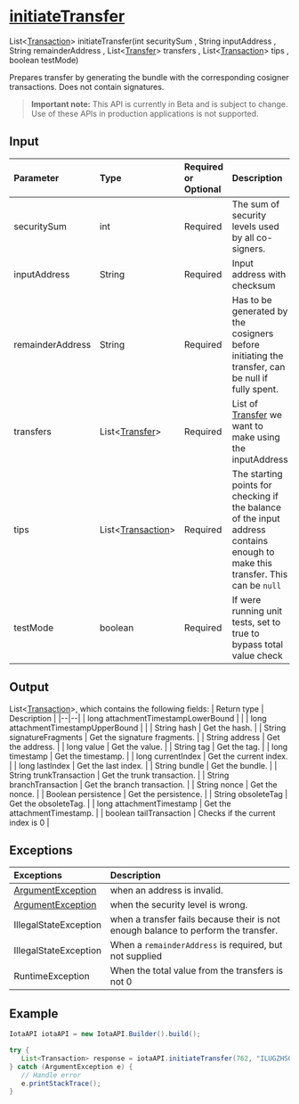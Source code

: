 
# [initiateTransfer](https://github.com/iotaledger/iota-java/blob/master/jota/src/main/java/org/iota/jota/IotaAPI.java#L1273)
 List<[Transaction](https://github.com/iotaledger/iota-java/blob/master/jota/src/main/java/org/iota/jota/model/Transaction.java)> initiateTransfer(int securitySum , String inputAddress , String remainderAddress , List<[Transfer](https://github.com/iotaledger/iota-java/blob/master/jota/src/main/java/org/iota/jota/model/Transfer.java)> transfers , List<[Transaction](https://github.com/iotaledger/iota-java/blob/master/jota/src/main/java/org/iota/jota/model/Transaction.java)> tips , boolean testMode)

Prepares transfer by generating the bundle with the corresponding cosigner transactions. Does not contain signatures.
> **Important note:** This API is currently in Beta and is subject to change. Use of these APIs in production applications is not supported.

## Input
| Parameter       | Type | Required or Optional | Description |
|:---------------|:--------|:--------| :--------|
| securitySum | int | Required | The sum of security levels used by all co-signers. |
| inputAddress | String | Required | Input address with checksum |
| remainderAddress | String | Required | Has to be generated by the cosigners before initiating the transfer, can be null if fully spent. |
| transfers | List<[Transfer](https://github.com/iotaledger/iota-java/blob/master/jota/src/main/java/org/iota/jota/model/Transfer.java)> | Required | List of [Transfer](https://github.com/iotaledger/iota-java/blob/master/jota/src/main/java/org/iota/jota/model/Transfer.java) we want to make using the inputAddress |
| tips | List<[Transaction](https://github.com/iotaledger/iota-java/blob/master/jota/src/main/java/org/iota/jota/model/Transaction.java)> | Required | The starting points for checking if the balance of the input address contains enough to make this transfer. This can be `null` |
| testMode | boolean | Required | If were running unit tests, set to true to bypass total value check |
    
## Output
List<[Transaction](https://github.com/iotaledger/iota-java/blob/master/jota/src/main/java/org/iota/jota/model/Transaction.java)>, which contains the following fields:
| Return type | Description |
|--|--|
| long attachmentTimestampLowerBound |  |
| long attachmentTimestampUpperBound |  |
| String hash | Get the hash. |
| String signatureFragments | Get the signature fragments. |
| String address | Get the address. |
| long value | Get the value. |
| String tag | Get the tag. |
| long timestamp | Get the timestamp. |
| long currentIndex | Get the current index. |
| long lastIndex | Get the last index. |
| String bundle | Get the bundle. |
| String trunkTransaction | Get the trunk transaction. |
| String branchTransaction | Get the branch transaction. |
| String nonce | Get the nonce. |
| Boolean persistence | Get the persistence. |
| String obsoleteTag | Get the obsoleteTag. |
| long attachmentTimestamp | Get the attachmentTimestamp. |
| boolean tailTransaction | Checks if the current index is 0 |

## Exceptions
| Exceptions     | Description |
|:---------------|:--------|
| [ArgumentException](https://github.com/iotaledger/iota-java/blob/master/jota/src/main/java/org/iota/jota/error/ArgumentException.java) | when an address is invalid. |
| [ArgumentException](https://github.com/iotaledger/iota-java/blob/master/jota/src/main/java/org/iota/jota/error/ArgumentException.java) | when the security level is wrong. |
| IllegalStateException | when a transfer fails because their is not enough balance to perform the transfer. |
| IllegalStateException | When a `remainderAddress` is required, but not supplied |
| RuntimeException | When the total value from the transfers is not 0 |


 ## Example
 
 ```Java
 IotaAPI iotaAPI = new IotaAPI.Builder().build();

try { 
    List<Transaction> response = iotaAPI.initiateTransfer(762, "ILUGZHSQTRGZIA9IPMVWDXHNNMCHACTU9WKHGIQUTBZRCPPHHHCRNPMSKXZQIXXUMHE9VUQURQWXEPTZT", "BUVRKP9UXTCODJFQLORNOI9LHPVKXVGNBQUCNGUOLHTJGMIPBWAILHJYOIUPSSYFLNNOUWXQYIUCRMQSW", new List<Transfer>(new Transfer[]{transfers, transfers}), new List<Transaction>(new Transaction[]{tips, tips}), true);
} catch (ArgumentException e) { 
    // Handle error
    e.printStackTrace(); 
}
 ```
